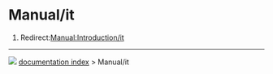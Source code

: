 # Manual/it
1.  Redirect:[Manual:Introduction/it](Manual:Introduction/it.md)



---
![](images/Button_right.svg) [documentation index](../README.md) > Manual/it
